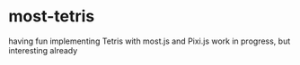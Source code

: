 # most-tetris

having fun implementing Tetris with most.js and Pixi.js
work in progress, but interesting already
